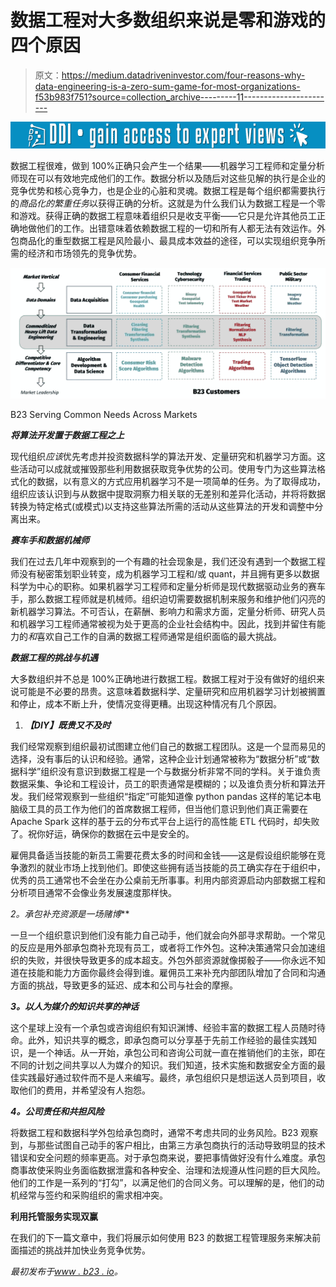 # 数据工程对大多数组织来说是零和游戏的四个原因

> 原文：<https://medium.datadriveninvestor.com/four-reasons-why-data-engineering-is-a-zero-sum-game-for-most-organizations-f53b983f751?source=collection_archive---------11----------------------->

[![](img/ce659685e6fa609cf1edb0993c9a4d07.png)](http://www.track.datadriveninvestor.com/1B9E)

数据工程很难，做到 100%正确只会产生一个结果——机器学习工程师和定量分析师现在可以有效地完成他们的工作。数据分析以及随后对这些见解的执行是企业的竞争优势和核心竞争力，也是企业的心脏和灵魂。数据工程是每个组织都需要执行的*商品化的繁重任务*以获得正确的分析。这就是为什么我们认为数据工程是一个零和游戏。获得正确的数据工程意味着组织只是收支平衡——它只是允许其他员工正确地做他们的工作。出错意味着依赖数据工程的一切和所有人都无法有效运作。外包商品化的重型数据工程是风险最小、最具成本效益的途径，可以实现组织竞争所需的经济和市场领先的竞争优势。

![](img/65144c9c8c5c5de33b2a9cf301d06b21.png)

B23 Serving Common Needs Across Markets

***将算法开发置于数据工程之上***

现代组织*应该*优先考虑并投资数据科学的算法开发、定量研究和机器学习方面。这些活动可以成就或摧毁那些利用数据获取竞争优势的公司。使用专门为这些算法格式化的数据，以有意义的方式应用机器学习不是一项简单的任务。为了取得成功，组织应该认识到与从数据中提取洞察力相关联的无差别和差异化活动，并将将数据转换为特定格式(或模式)以支持这些算法所需的活动从这些算法的开发和调整中分离出来。

***赛车手和数据机械师***

我们在过去几年中观察到的一个有趣的社会现象是，我们还没有遇到一个数据工程师没有秘密策划职业转变，成为机器学习工程和/或 quant，并且拥有更多以数据科学为中心的职称。如果机器学习工程师和定量分析师是现代数据驱动业务的赛车手，那么数据工程师就是机械师。组织迫切需要数据机制来服务和维护他们闪亮的新机器学习算法。不可否认，在薪酬、影响力和需求方面，定量分析师、研究人员和机器学习工程师通常被视为处于更高的企业社会结构中。因此，找到并留住有能力的*和*喜欢自己工作的自满的数据工程师通常是组织面临的最大挑战。

***数据工程的挑战与机遇***

大多数组织并不总是 100%正确地进行数据工程。数据工程对于没有做好的组织来说可能是不必要的昂贵。这意味着数据科学、定量研究和应用机器学习计划被搁置和停止，成本不断上升，使情况变得更糟。出现这种情况有几个原因。

1.  ***【DIY】既贵又不及时***

我们经常观察到组织最初试图建立他们自己的数据工程团队。这是一个显而易见的选择，没有事后的认识和经验。通常，这种企业计划通常被称为“数据分析”或“数据科学”组织没有意识到数据工程是一个与数据分析非常不同的学科。关于谁负责数据采集、争论和工程设计，员工的职责通常是模糊的；以及谁负责分析和算法开发。我们经常观察到一些组织“指定”可能知道像 python pandas 这样的笔记本电脑级工具的员工作为他们的首席数据工程师，但当他们意识到他们真正需要在 Apache Spark 这样的基于云的分布式平台上运行的高性能 ETL 代码时，却失败了。祝你好运，确保你的数据在云中是安全的。

雇佣具备适当技能的新员工需要花费太多的时间和金钱——这是假设组织能够在竞争激烈的就业市场上找到他们。即使这些拥有适当技能的员工确实存在于组织中，优秀的员工通常也不会坐在办公桌前无所事事。利用内部资源启动内部数据工程和分析项目通常不会像业务发展速度那样快。

**2*。承包补充资源是一场赌博***

一旦一个组织意识到他们没有能力自己动手，他们就会向外部寻求帮助。一个常见的反应是用外部承包商补充现有员工，或者将工作外包。这种决策通常只会加速组织的失败，并很快导致更多的成本超支。外包外部资源就像掷骰子——你永远不知道在技能和能力方面你最终会得到谁。雇佣员工来补充内部团队增加了合同和沟通方面的挑战，导致更多的延迟、成本和公司与社会的摩擦。

***3。以人为媒介的知识共享的神话***

这个星球上没有一个承包或咨询组织有知识渊博、经验丰富的数据工程人员随时待命。此外，知识共享的概念，即承包商可以分享基于先前工作经验的最佳实践知识，是一个神话。从一开始，承包公司和咨询公司就一直在推销他们的主张，即在不同的计划之间共享以人为媒介的知识。我们知道，技术实施和数据安全方面的最佳实践最好通过软件而不是人来编写。最终，承包组织只是想运送人员到项目，收取他们的费用，并希望没有人抱怨。

***4。公司责任和共担风险***

将数据工程和数据科学外包给承包商时，通常不考虑共同的业务风险。B23 观察到，与那些试图自己动手的客户相比，由第三方承包商执行的活动导致明显的技术错误和安全问题的频率更高。对于承包商来说，要把事情做好没有什么难度。承包商事故使采购业务面临数据泄露和各种安全、治理和法规遵从性问题的巨大风险。他们的工作是一系列的“打勾”，以满足他们的合同义务。可以理解的是，他们的动机经常与签约和采购组织的需求相冲突。

**利用托管服务实现双赢**

在我们的下一篇文章中，我们将展示如何使用 B23 的数据工程管理服务来解决前面描述的挑战并加快业务竞争优势。

*最初发布于*[*www . b23 . io*](http://www.b23.io/four-reasons-why-data-engineering-is-a-zero-sum-game-for-most-organizations/)*。*